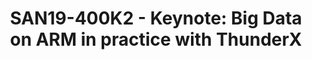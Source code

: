 ---
categories:
- san19
description: The University of Michigan(U-M), in partnership with Marvell, has built
  a Data Analytics cluster with ThunderX processors based on the Hadoop and Spark
  family of tools. We present information on the deployment and use of the cluster,
  which uses software packaged by the Linaro Big Data teams. We also present feedback
  to the Big Data on ARM community and future plans for development for Big Data on
  ARM at U-M as well.
image:
  featured: 'true'
  path: /assets/images/featured-images/san19/SAN19-400K2.png
session_attendee_num: '82'
session_id: SAN19-400K2
session_room: Pacific Room (Keynote)
session_slot:
  end_time: '2019-09-26 10:55:00'
  start_time: '2019-09-26 10:30:00'
session_speakers:
- speaker_bio: Jeremy Hallum is the manager responsible for Storage, Private Cloud,
    and Data Science Operations teams at ARC-TS at the University of Michigan. His
    teams are responsible for the deployment of the storage systems, Yottabyte Research
    Cloud, and Marvell data science Cluster. <br /> <br /> Jeremy earned his undergraduate
    degree from Minnesota State University in Astronomy and Mathematics in 1996, and
    a Masters degree from Boston University in 1999 in Astronomy. His interests lie
    in developing usability for advanced computing resources, user training and secure
    use of advanced computing resources. <br />
  speaker_company: University of Michigan
  speaker_image: /assets/images/speakers/san19/jeremy-hallum.jpg
  speaker_location: ''
  speaker_name: Jeremy Hallum
  speaker_position: Research Computing Manager
  speaker_url: ''
  speaker_username: jhallum
session_track: Keynote
tag: session
tags:
- Big Data
title: 'SAN19-400K2 - Keynote: Big Data on ARM in practice with ThunderX'
---